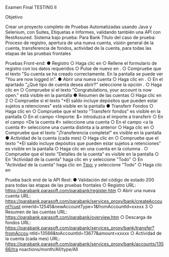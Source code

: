 Examen Final TESTING II

Objetivo

Crear un proyecto completo de Pruebas Automatizadas usando Java y Selenium, con Suites,
Etiquetas e Informes, validando también una API con RestAssured.
Sistema bajo prueba: Para Bank
Título del caso de prueba: Proceso de registro, apertura de una nueva cuenta, visión general de la
cuenta, transferencia de fondos, actividad de la cuenta, para todas las etapas de las pruebas
frontales

Pruebas Front-end:
● Registro
○ Haga clic en <Registro>
○ Rellene el formulario de registro con los datos requeridos
○ Pulse de nuevo en <Registro>.
○ Compruebe que el texto "Su cuenta se ha creado correctamente. En la pantalla se
puede ver "You are now logged in".
● Abrir una nueva cuenta
○ Haga clic en <Abrir nueva cuenta>.
○ En el apartado "¿Qué tipo de cuenta desea abrir?" seleccione la opción <SAVINGS>.
○ Haga clic en <Abrir nueva cuenta>
○ Compruebe si el texto "Congratulations, your account is now open." está visible en
la pantalla
● Resumen de las cuentas
○ Haga clic en <Resumen de cuentas>
2
○ Compruebe si el texto "*El saldo incluye depósitos que pueden estar sujetos a
retenciones" está visible en la pantalla
● Transferir Fondos
○ Haga clic en <Transferencia de fondos>
○ Compruebe que el texto "Transferir fondos" es visible en la pantalla
○ En el campo <Importe: $> introduzca el importe a transferir
○ En el campo <De la cuenta #> seleccione una cuenta
○ En el campo <a la cuenta #> seleccione una cuenta distinta a la anterior
○ Haga clic en <Transferencia>
○ Compruebe que el texto "¡Transferencia completa!" es visible en la pantalla
● Actividad de la cuenta (cada mes)
○ Haga clic en <Resumen de cuentas>
○ Compruebe que el texto "*El saldo incluye depósitos que pueden estar sujetos a
retenciones" es visible en la pantalla
○ Haga clic en una cuenta en la columna <Cuenta>.
○ Compruebe que el texto "Detalles de la cuenta" es visible en la pantalla
○ En "Actividad de la cuenta" haga clic en <Periodo de actividad:> y seleccione "Todo"
○ En "Actividad de la cuenta" haga clic en <Tipo:> y seleccione "Todo"
○ Haga clic en <Ir>

Prueba back end de la API Rest:
● Validación del código de estado 200 para todas las etapas de las pruebas frontales
○ Registro URL: https://parabank.parasoft.com/parabank/register.htm
○ Abrir una nueva cuenta URL:
https://parabank.parasoft.com/parabank/services_proxy/bank/createAccount?cust
omerId=12545&newAccountType=1&fromAccountId=xxxxx
3
○ Resumen de las cuentas URL:
https://parabank.parasoft.com/parabank/overview.htm
○ Descarga de fondos URL:
https://parabank.parasoft.com/parabank/services_proxy/bank/transfer?fromAccou
ntId=13566&toAccountId=13677&amount=xxxxx
○ Actividad de la cuenta (cada mes) URL:
https://parabank.parasoft.com/parabank/services_proxy/bank/accounts/13566/tra
nsactions/month/All/type/All